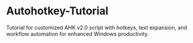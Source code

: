# Autohotkey-Tutorial
Tutorial for customized AHK v2.0 script with hotkeys, text expansion, and workflow automation for enhanced Windows productivity.
